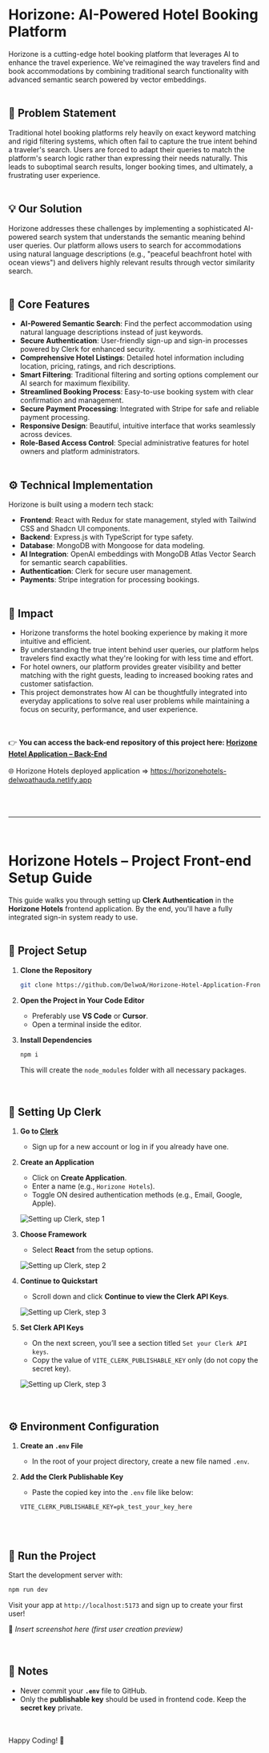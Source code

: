 # Horizone: AI-Powered Hotel Booking Platform

Horizone is a cutting-edge hotel booking platform that leverages AI to enhance the travel experience. We've reimagined the way travelers find and book accommodations by combining traditional search functionality with advanced semantic search powered by vector embeddings.
<br><br>


## 🧩 Problem Statement

Traditional hotel booking platforms rely heavily on exact keyword matching and rigid filtering systems, which often fail to capture the true intent behind a traveler's search. Users are forced to adapt their queries to match the platform's search logic rather than expressing their needs naturally. This leads to suboptimal search results, longer booking times, and ultimately, a frustrating user experience.
<br><br>


## 💡 Our Solution

Horizone addresses these challenges by implementing a sophisticated AI-powered search system that understands the semantic meaning behind user queries. Our platform allows users to search for accommodations using natural language descriptions (e.g., "peaceful beachfront hotel with ocean views") and delivers highly relevant results through vector similarity search.
<br><br>


## 🚀 Core Features

* **AI-Powered Semantic Search**: Find the perfect accommodation using natural language descriptions instead of just keywords.
* **Secure Authentication**: User-friendly sign-up and sign-in processes powered by Clerk for enhanced security.
* **Comprehensive Hotel Listings**: Detailed hotel information including location, pricing, ratings, and rich descriptions.
* **Smart Filtering**: Traditional filtering and sorting options complement our AI search for maximum flexibility.
* **Streamlined Booking Process**: Easy-to-use booking system with clear confirmation and management.
* **Secure Payment Processing**: Integrated with Stripe for safe and reliable payment processing.
* **Responsive Design**: Beautiful, intuitive interface that works seamlessly across devices.
* **Role-Based Access Control**: Special administrative features for hotel owners and platform administrators.
<br><br>


## ⚙️ Technical Implementation

Horizone is built using a modern tech stack:

* **Frontend**: React with Redux for state management, styled with Tailwind CSS and Shadcn UI components.
* **Backend**: Express.js with TypeScript for type safety.
* **Database**: MongoDB with Mongoose for data modeling.
* **AI Integration**: OpenAI embeddings with MongoDB Atlas Vector Search for semantic search capabilities.
* **Authentication**: Clerk for secure user management.
* **Payments**: Stripe integration for processing bookings.
<br><br>


## 🌟 Impact

* Horizone transforms the hotel booking experience by making it more intuitive and efficient.
* By understanding the true intent behind user queries, our platform helps travelers find exactly what they're looking for with less time and effort.
* For hotel owners, our platform provides greater visibility and better matching with the right guests, leading to increased booking rates and customer satisfaction.
* This project demonstrates how AI can be thoughtfully integrated into everyday applications to solve real user problems while maintaining a focus on security, performance, and user experience.
<br><br><br>


👉 **You can access the back-end repository of this project here: [Horizone Hotel Application – Back-End](https://github.com/DelwoA/Horizone-Hotel-Application-Back-End)**
<br><br>
🌐 Horizone Hotels deployed application => https://horizonehotels-delwoathauda.netlify.app
<br><br><br><br>

---

<br>

# Horizone Hotels – Project Front-end Setup Guide

This guide walks you through setting up **Clerk Authentication** in the **Horizone Hotels** frontend application. By the end, you'll have a fully integrated sign-in system ready to use.
<br><br>

## 📁 Project Setup

1. **Clone the Repository**

   ```bash
   git clone https://github.com/DelwoA/Horizone-Hotel-Application-Front-End.git
   ```

2. **Open the Project in Your Code Editor**

   * Preferably use **VS Code** or **Cursor**.
   * Open a terminal inside the editor.

3. **Install Dependencies**

   ```bash
   npm i
   ```

   This will create the `node_modules` folder with all necessary packages.
<br><br><br>


## 🔐 Setting Up Clerk

1. **Go to [Clerk](https://clerk.com)**

   * Sign up for a new account or log in if you already have one.

2. **Create an Application**

   * Click on **Create Application**.
   * Enter a name (e.g., `Horizone Hotels`).
   * Toggle ON desired authentication methods (e.g., Email, Google, Apple).

   ![Setting up Clerk, step 1](https://github.com/user-attachments/assets/28feacce-cd7c-4756-9929-acdadc0778bc)

3. **Choose Framework**

   * Select **React** from the setup options.

   ![Setting up Clerk, step 2](https://github.com/user-attachments/assets/fdf53ff5-d9e4-4bb9-96a9-04b3ae7ed8fd)

4. **Continue to Quickstart**

   * Scroll down and click **Continue to view the Clerk API Keys**.

   ![Setting up Clerk, step 3](https://github.com/user-attachments/assets/c020d9d5-f9dc-46bc-83a1-0533338f8003)

5. **Set Clerk API Keys**

   * On the next screen, you’ll see a section titled `Set your Clerk API keys`.
   * Copy the value of `VITE_CLERK_PUBLISHABLE_KEY` only (do not copy the secret key).

   ![Setting up Clerk, step 3](https://github.com/user-attachments/assets/abe21c9e-6774-440b-a952-f39656c0953d)
<br><br><br>


## ⚙️ Environment Configuration

1. **Create an `.env` File**

   * In the root of your project directory, create a new file named `.env`.

2. **Add the Clerk Publishable Key**

   * Paste the copied key into the `.env` file like below:

   ```env
   VITE_CLERK_PUBLISHABLE_KEY=pk_test_your_key_here
   ```

<br><br>


## 🚀 Run the Project

Start the development server with:

```bash
npm run dev
```

Visit your app at `http://localhost:5173` and sign up to create your first user!

📸 *Insert screenshot here (first user creation preview)*
<br><br><br>


## 📌 Notes

* Never commit your **`.env`** file to GitHub.
* Only the **publishable key** should be used in frontend code. Keep the **secret key** private.
<br><br><br>


Happy Coding! 🚀
